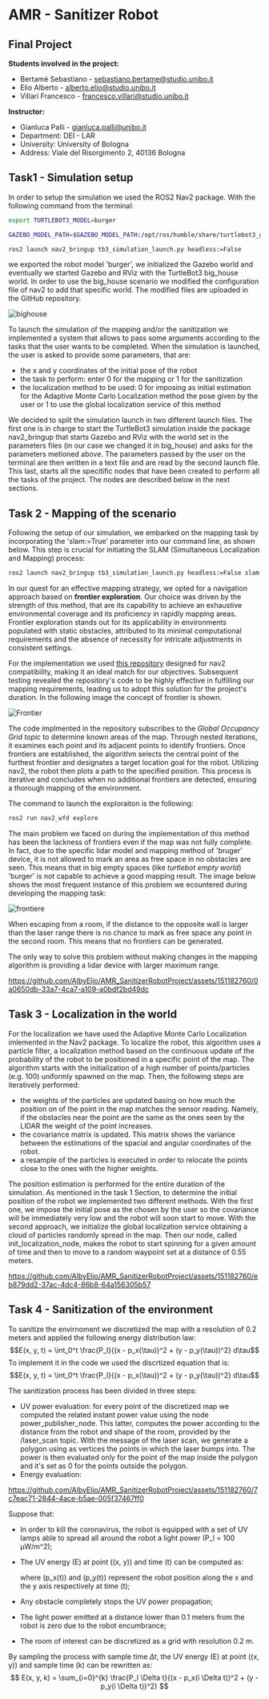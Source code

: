 
# AMR - Sanitizer Robot

## Final Project 

**Students involved in the project:**
- Bertamè Sebastiano - sebastiano.bertame@studio.unibo.it
- Elio Alberto - alberto.elio@studio.unibo.it
- Villari Francesco - francesco.villari@studio.unibo.it


**Instructor:**
- Gianluca Palli - gianluca.palli@unibo.it
- Department: DEI - LAR
- University: University of Bologna
- Address: Viale del Risorgimento 2, 40136 Bologna



##  Task1 - Simulation setup
In order to setup the simulation we used the ROS2 Nav2 package. With the following command from the terminal:

```Bash
export TURTLEBOT3_MODEL=burger

GAZEBO_MODEL_PATH=$GAZEBO_MODEL_PATH:/opt/ros/humble/share/turtlebot3_gazebo/models

ros2 launch nav2_bringup tb3_simulation_launch.py headless:=False
```
we exported the robot model 'burger', we initialized the Gazebo world and eventually we started Gazebo and RViz with the TurtleBot3 big_house world.
In order to use the big_house scenario we modified the configuration file of nav2 to add that specific world. The modified files are uploaded in the GitHub repository.

![bighouse](https://github.com/AlbyElio/AMR_SanitizerRobotProject/assets/151182760/a512c2ce-dc91-45dd-a65c-3df146bb8e05)


To launch the simulation of the mapping and/or the sanitization we implemented a system that allows to pass some arguments according to the tasks that the user wants to be completed. When the simulation is launched, the user is asked to provide some parameters, that are:
- the x and y coordinates of the initial pose of the robot
- the task to perform: enter 0 for the mapping or 1 for the sanitization
- the localization method to be used: 0 for imposing as initial estimation for the Adaptive Monte Carlo Localization method the pose given by the user or 1 to use the global localization service of this method

We decided to split the simulation launch in two different launch files. The first one is in charge to start the TurtleBot3 simulation inside the package nav2_bringup that starts Gazebo and RViz with the world set in the parameters files (in our case we changed it in big_house) and asks for the parameters metioned above. The parameters passed by the user on the terminal are then written in a text file and are read by the second launch file. This last, starts all the specitìfic nodes that have been created to perform all the tasks of the project. The nodes are described below in the next sections.

## Task 2 - Mapping of the scenario
Following the setup of our simulation, we embarked on the mapping task by incorporating the 'slam:=True' parameter into our command line, as shown below. This step is crucial for initiating the SLAM (Simultaneous Localization and Mapping) process:

```Bash
ros2 launch nav2_bringup tb3_simulation_launch.py headless:=False slam:=True
```

In our quest for an effective mapping strategy, we opted for a navigation approach based on **frontier exploration**. Our choice was driven by the strength of this method, that are its capability to achieve an exhaustive environmental coverage and its proficiency in rapidly mapping areas. Frontier exploration stands out for its applicability in environments populated with static obstacles, attributed to its minimal computational requirements and the absence of necessity for intricate adjustments in consistent settings.

For the implementation we used [this repository](https://github.com/SeanReg/nav2_wavefront_frontier_exploration) designed for nav2 compatibility, making it an ideal match for our objectives. Subsequent testing revealed the repository's code to be highly effective in fulfilling our mapping requirements, leading us to adopt this solution for the project's duration.
In the following image the concept of frontier is shown.


![Frontier](https://hackmd.io/_uploads/Hk6UjK9sp.png)

The code implmented in the repository subscribes to the *Global Occupancy Grid topic* to determine known areas of the map. Through nested iterations, it examines each point and its adjacent points to identify frontiers. Once frontiers are established, the algorithm selects the central point of the furthest frontier and designates a target location goal for the robot. Utilizing nav2, the robot then plots a path to the specified position. This process is iterative and concludes when no additional frontiers are detected, ensuring a thorough mapping of the environment.

The command to launch the exploraiton is the following:

```Bash
ros2 run nav2_wfd explore
```
The main problem we faced on during the implementation of this  method has been the lackness of frontiers even if the map was not fully complete.
In fact, due to the specific lidar model and mapping method of 'bruger' device, it is not allowed to mark an area as free space in no obstacles are seen. This means that in big empty spaces (like *turtlebot empty world*) 'burger' is not capable to achieve a good mapping result.
The image below shows the most frequent instance of this problem we ecountered during developing the mapping task:

![frontiere](https://hackmd.io/_uploads/ByMSs3oi6.png)

When escaping from a room, if the distance to the opposite wall is larger than the laser range there is no chance to mark as free space any point in the second room. This means that no frontiers can be generated.

The only way to solve this problem without making changes in the mapping algorithm is providing a lidar device with larger maximum range.

https://github.com/AlbyElio/AMR_SanitizerRobotProject/assets/151182760/0a0650db-33a7-4ca7-a109-a0bdf2bd49dc

## Task 3 - Localization in the world 
For the localization we have used the Adaptive Monte Carlo Localization imlemented in the Nav2 package. To localize the robot, this algorithm uses a particle filter, a localization method based on the continuous update of the probability of the robot to be positioned in a specific point of the map. The algorithm starts with the initialization of a high number of points/particles (e.g. 100) uniformly spawned on the map. Then, the following steps are iteratively performed:

- the weights of the particles are updated basing on how much the position on of the point in the map matches the sensor reading. Namely, if the obstacles near the point are the same as the ones seen by the LIDAR the weight of the point increases.
- the covariance matrix is updated. This matrix shows the variance between the estimations of the spacial and angular coordinates of the robot.
- a resample of the particles is executed in order to relocate the points close to the ones with the higher weights.

The position estimation is performed for the entire duration of the simulation.
As mentioned in the task 1 Section, to determine the initial position of the robot we implemented two different methods. With the first one, we impose the initial pose as the chosen by the user so the covariance will be immediately very low and the robot will soon start to move. With the second approach, we initialize the global localization service obtaining a cloud of particles randomly spread in the map. Then our node, called init_localization_node, makes the robot to start spinning for a given amount of time and then to move to a random waypoint set at a distance of 0.55 meters.


https://github.com/AlbyElio/AMR_SanitizerRobotProject/assets/151182760/eb879dd2-37ac-4dc4-86b8-64a156305b57

## Task 4 - Sanitization of the environment
To sanitize the envirnoment we discretized the map with a resolution of 0.2 meters and applied the following energy distribution law:
$$E(x, y, t) = \int_0^t \frac{P_l}{(x - p_x(\tau))^2 + (y - p_y(\tau))^2} d\tau$$
To implement it in the code we used the discrtized equation that is:
$$E(x, y, t) = \int_0^t \frac{P_l}{(x - p_x(\tau))^2 + (y - p_y(\tau))^2} d\tau$$

The sanitization process has been divided in three steps:
- UV power evaluation: for every point of the discretized map we computed the related instant power value using the node power_publisher_node. This latter, computes the power according to the distance from the robot and shape of the room, provided by the /laser_scan topic. With the message of the laser scan, we generate a polygon using as vertices the points in which the laser bumps into. The power is then evaluated only for the point of the map inside the polygon and it's set as 0 for the points outside the polygon.
- Energy evaluation: 



https://github.com/AlbyElio/AMR_SanitizerRobotProject/assets/151182760/7c7eac71-2844-4ace-b5ae-005f37467ff0







Suppose that:
- In order to kill the coronavirus, the robot is equipped with a set of UV lamps able to spread all around the robot a light power \(P_l = 100 µW/m^2\);
- The UV energy \(E\) at point \((x, y)\) and time \(t\) can be computed as:
  
  where \(p_x(t)\) and \(p_y(t)\) represent the robot position along the x and the y axis respectively at time \(t\);
- Any obstacle completely stops the UV power propagation;
- The light power emitted at a distance lower than 0.1 meters from the robot is zero due to the robot encumbrance;
- The room of interest can be discretized as a grid with resolution 0.2 m. 

By sampling the process with sample time $` \Delta t `$, the UV energy \(E\) at point \((x, y)\) and sample time \(k\) can be rewritten as:
  $$
  E(x, y, k) = \sum_{i=0}^{k} \frac{P_l \Delta t}{(x - p_x(i \Delta t))^2 + (y - p_y(i \Delta t))^2}
  $$




